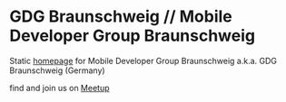 # GDG Braunschweig // Mobile Developer Group Braunschweig

Static [homepage](http://app-dev-braunschweig.github.io) for Mobile Developer Group Braunschweig a.k.a. GDG Braunschweig (Germany)

find and join us on [Meetup](https://www.meetup.com/de-DE/GDG-Braunschweig/)
